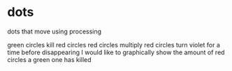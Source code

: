 # dots
dots that move using processing

green circles kill red circles
red circles multiply
red circles turn violet for a time before disappearing
I would like to graphically show the amount of red circles a green one has killed

